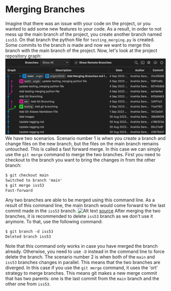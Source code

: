 # Merging Branches
Imagine that there was an issue with your code on the project, or you wanted to add some new features to your code. As a result, in order to not mess up the main branch of the project, you create another branch named `iss53`. On that branch the python file for `testing_merging.py` is created. Some commits to the branch is made and now we want to merge this branch with the main branch of the project. Now, let's look at the project repository graph:
![Alt text](<../Images/Screen Shot 2023-09-04 at 2.01.25 PM.png>)
We have two scenarios. Scenario number 1 is when you create a branch and change files on the new branch, but the files on the main branch remains untouched. This is called a fast forward merge. In this case we can simply use the `git merge` command to merge the two branches. First you need to checkout to the branch you want to bring the changes in from the other branch:
```
$ git checkout main
Switched to branch 'main'
$ git merge iss53
Fast-forward
```
Any two branches are able to be merged using this command line. As a result of this command line, the main branch would come forward to the last commit made in the `iss53` branch.
![Alt text](https://wac-cdn.atlassian.com/dam/jcr:d90f2536-7951-4e5e-ab79-f45a502fb4c8/03-04%20Fast%20forward%20merge.svg?cdnVersion=1191)
[source](https://www.atlassian.com/git/tutorials/using-branches/git-merge)
After merging the two branches, it is recommended to delete `iss53` branch as we don't use it anymore. To that, use the following command:
```
$ git branch -d iss53
Deleted branch iss53
```
Note that this command only works in case you have merged the branch already. Otherwise, you need to use `-D` instead in the command line to force delete the branch.
The scenario number 2 is when both of the `main` and `iss53` branches changes in parallel. This means that the two branches are diverged. In this case if you use the `git merge` command, it uses the 'ort' strategy to merge branches. This means git makes a new merge commit that has two parents: one is the last commit from the `main` branch and the other one from `iss53`.
